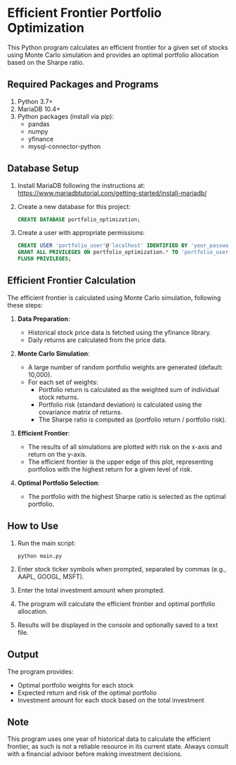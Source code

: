 # Efficient Frontier Portfolio Optimization

This Python program calculates an efficient frontier for a given set of stocks using Monte Carlo simulation and provides an optimal portfolio allocation based on the Sharpe ratio.

## Required Packages and Programs

1. Python 3.7+
2. MariaDB 10.4+
3. Python packages (install via pip):
   - pandas
   - numpy
   - yfinance
   - mysql-connector-python

## Database Setup

1. Install MariaDB following the instructions at: https://www.mariadbtutorial.com/getting-started/install-mariadb/

2. Create a new database for this project:
   ```sql
   CREATE DATABASE portfolio_optimization;
   ```

3. Create a user with appropriate permissions:
   ```sql
   CREATE USER 'portfolio_user'@'localhost' IDENTIFIED BY 'your_password';
   GRANT ALL PRIVILEGES ON portfolio_optimization.* TO 'portfolio_user'@'localhost';
   FLUSH PRIVILEGES;
   ```

## Efficient Frontier Calculation

The efficient frontier is calculated using Monte Carlo simulation, following these steps:

1. **Data Preparation**: 
   - Historical stock price data is fetched using the yfinance library.
   - Daily returns are calculated from the price data.

2. **Monte Carlo Simulation**:
   - A large number of random portfolio weights are generated (default: 10,000).
   - For each set of weights:
     - Portfolio return is calculated as the weighted sum of individual stock returns.
     - Portfolio risk (standard deviation) is calculated using the covariance matrix of returns.
     - The Sharpe ratio is computed as (portfolio return / portfolio risk).

3. **Efficient Frontier**:
   - The results of all simulations are plotted with risk on the x-axis and return on the y-axis.
   - The efficient frontier is the upper edge of this plot, representing portfolios with the highest return for a given level of risk.

4. **Optimal Portfolio Selection**:
   - The portfolio with the highest Sharpe ratio is selected as the optimal portfolio.

## How to Use

1. Run the main script:
   ```
   python main.py
   ```

2. Enter stock ticker symbols when prompted, separated by commas (e.g., AAPL, GOOGL, MSFT).

3. Enter the total investment amount when prompted.

4. The program will calculate the efficient frontier and optimal portfolio allocation.

5. Results will be displayed in the console and optionally saved to a text file.

## Output

The program provides:
- Optimal portfolio weights for each stock
- Expected return and risk of the optimal portfolio
- Investment amount for each stock based on the total investment

## Note

This program uses one year of historical data to calculate the efficient frontier, as such is not a reliable resource in its current state. Always consult with a financial advisor before making investment decisions.
